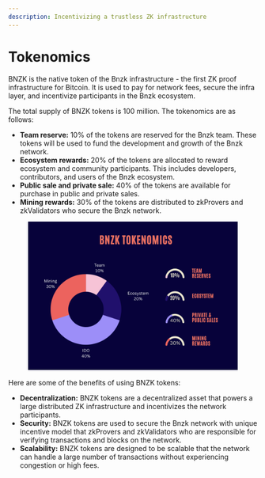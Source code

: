 ```yaml
---
description: Incentivizing a trustless ZK infrastructure
---
```


# Tokenomics



BNZK is the native token of the Bnzk infrastructure - the first ZK proof infrastructure for Bitcoin. It is used to pay for network fees, secure the infra layer, and incentivize participants in the Bnzk ecosystem.

The total supply of BNZK tokens is 100 million. The tokenomics are as follows:

* **Team reserve:** 10% of the tokens are reserved for the Bnzk team. These tokens will be used to fund the development and growth of the Bnzk network.
* **Ecosystem rewards:** 20% of the tokens are allocated to reward ecosystem and community participants. This includes developers, contributors, and users of the Bnzk ecosystem.
* **Public sale and private sale:** 40% of the tokens are available for purchase in public and private sales.
* **Mining rewards:** 30% of the tokens are distributed to zkProvers and zkValidators who secure the Bnzk network.

<figure><img src=".gitbook/assets/Screen Shot 2023-06-18 at 3.28.51 PM.png" alt=""><figcaption></figcaption></figure>





Here are some of the benefits of using BNZK tokens:

* **Decentralization:** BNZK tokens are a decentralized asset that powers a large distributed ZK infrastructure and incentivizes the network participants.
* **Security:** BNZK tokens are used to secure the Bnzk network with unique incentive model that zkProvers and zkValidators who are responsible for verifying transactions and blocks on the network.
* **Scalability:** BNZK tokens are designed to be scalable that the network can handle a large number of transactions without experiencing congestion or high fees.

